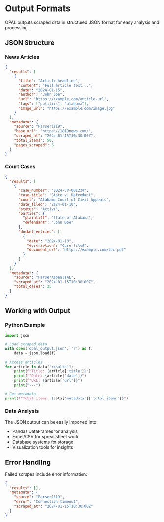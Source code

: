 # Output Formats

OPAL outputs scraped data in structured JSON format for easy analysis and processing.

## JSON Structure

### News Articles

```json
{
  "results": [
    {
      "title": "Article headline",
      "content": "Full article text...",
      "date": "2024-01-15",
      "author": "John Doe",
      "url": "https://example.com/article-url",
      "tags": ["politics", "alabama"],
      "image_url": "https://example.com/image.jpg"
    }
  ],
  "metadata": {
    "source": "Parser1819",
    "base_url": "https://1819news.com/",
    "scraped_at": "2024-01-15T10:30:00Z",
    "total_items": 50,
    "pages_scraped": 5
  }
}
```

### Court Cases

```json
{
  "results": [
    {
      "case_number": "2024-CV-001234",
      "case_title": "State v. Defendant",
      "court": "Alabama Court of Civil Appeals",
      "date_filed": "2024-01-10",
      "status": "Active",
      "parties": {
        "plaintiff": "State of Alabama",
        "defendant": "John Doe"
      },
      "docket_entries": [
        {
          "date": "2024-01-10",
          "description": "Case filed",
          "document_url": "https://example.com/doc.pdf"
        }
      ]
    }
  ],
  "metadata": {
    "source": "ParserAppealsAL",
    "scraped_at": "2024-01-15T10:30:00Z",
    "total_cases": 25
  }
}
```

## Working with Output

### Python Example

```python
import json

# Load scraped data
with open('opal_output.json', 'r') as f:
    data = json.load(f)

# Access articles
for article in data['results']:
    print(f"Title: {article['title']}")
    print(f"Date: {article['date']}")
    print(f"URL: {article['url']}")
    print("---")

# Get metadata
print(f"Total items: {data['metadata']['total_items']}")
```

### Data Analysis

The JSON output can be easily imported into:
- Pandas DataFrames for analysis
- Excel/CSV for spreadsheet work
- Database systems for storage
- Visualization tools for insights

## Error Handling

Failed scrapes include error information:

```json
{
  "results": [],
  "metadata": {
    "source": "Parser1819",
    "error": "Connection timeout",
    "scraped_at": "2024-01-15T10:30:00Z"
  }
}
```